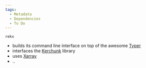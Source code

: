 ```yaml
---
tags:
  - Metadata
  - Dependencies
  - To Do
---
```


`rekx` 

- builds its command line interface on top of the awesome [Typer](https://typer.tiangolo.com/)
- interfaces the [Kerchunk](https://fsspec.github.io/kerchunk/) library
- uses [Xarray](https://docs.xarray.dev/en/stable/)
- ..

